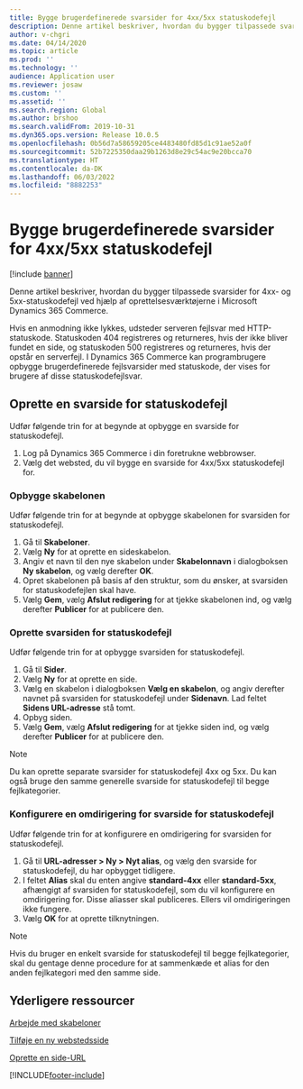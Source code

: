 ```yaml
---
title: Bygge brugerdefinerede svarsider for 4xx/5xx statuskodefejl
description: Denne artikel beskriver, hvordan du bygger tilpassede svarsider for 4xx- og 5xx-statuskodefejl ved hjælp af oprettelsesværktøjerne i Microsoft Dynamics 365 Commerce.
author: v-chgri
ms.date: 04/14/2020
ms.topic: article
ms.prod: ''
ms.technology: ''
audience: Application user
ms.reviewer: josaw
ms.custom: ''
ms.assetid: ''
ms.search.region: Global
ms.author: brshoo
ms.search.validFrom: 2019-10-31
ms.dyn365.ops.version: Release 10.0.5
ms.openlocfilehash: 0b56d7a58659205ce4483480fd85d1c91ae52a0f
ms.sourcegitcommit: 52b7225350daa29b1263d8e29c54ac9e20bcca70
ms.translationtype: HT
ms.contentlocale: da-DK
ms.lasthandoff: 06/03/2022
ms.locfileid: "8882253"
---
```

# <a name="build-custom-response-pages-for-4xx5xx-status-code-errors"></a>Bygge brugerdefinerede svarsider for 4xx/5xx statuskodefejl

[!include [banner](includes/banner.md)]

Denne artikel beskriver, hvordan du bygger tilpassede svarsider for 4xx- og 5xx-statuskodefejl ved hjælp af oprettelsesværktøjerne i Microsoft Dynamics 365 Commerce.

Hvis en anmodning ikke lykkes, udsteder serveren fejlsvar med HTTP-statuskode. Statuskoden 404 registreres og returneres, hvis der ikke bliver fundet en side, og statuskoden 500 registreres og returneres, hvis der opstår en serverfejl. I Dynamics 365 Commerce kan programbrugere opbygge brugerdefinerede fejlsvarsider med statuskode, der vises for brugere af disse statuskodefejlsvar.

## <a name="build-a-status-code-error-response-page"></a>Oprette en svarside for statuskodefejl

Udfør følgende trin for at begynde at opbygge en svarside for statuskodefejl.

1. Log på Dynamics 365 Commerce i din foretrukne webbrowser. 
1. Vælg det websted, du vil bygge en svarside for 4xx/5xx statuskodefejl for.

### <a name="build-the-template"></a>Opbygge skabelonen

Udfør følgende trin for at begynde at opbygge skabelonen for svarsiden for statuskodefejl.

1. Gå til **Skabeloner**.
1. Vælg **Ny** for at oprette en sideskabelon.
1. Angiv et navn til den nye skabelon under **Skabelonnavn** i dialogboksen **Ny skabelon**, og vælg derefter **OK**.
1. Opret skabelonen på basis af den struktur, som du ønsker, at svarsiden for statuskodefejlen skal have.
1. Vælg **Gem**, vælg **Afslut redigering** for at tjekke skabelonen ind, og vælg derefter **Publicer** for at publicere den. 

### <a name="build-the-status-code-error-response-page"></a>Oprette svarsiden for statuskodefejl

Udfør følgende trin for at opbygge svarsiden for statuskodefejl.

1. Gå til **Sider**.
1. Vælg **Ny** for at oprette en side.
1. Vælg en skabelon i dialogboksen **Vælg en skabelon**, og angiv derefter navnet på svarsiden for statuskodefejl under **Sidenavn**. Lad feltet **Sidens URL-adresse** stå tomt.
1. Opbyg siden.
1. Vælg **Gem**, vælg **Afslut redigering** for at tjekke siden ind, og vælg derefter **Publicer** for at publicere den.

> [!NOTE]
> Du kan oprette separate svarsider for statuskodefejl 4xx og 5xx. Du kan også bruge den samme generelle svarside for statuskodefejl til begge fejlkategorier.

### <a name="set-up-a-redirect-for-the-status-code-error-response-page"></a>Konfigurere en omdirigering for svarside for statuskodefejl

Udfør følgende trin for at konfigurere en omdirigering for svarsiden for statuskodefejl.

1. Gå til **URL-adresser \> Ny \> Nyt alias**, og vælg den svarside for statuskodefejl, du har opbygget tidligere.
1. I feltet **Alias** skal du enten angive **standard-4xx** eller **standard-5xx**, afhængigt af svarsiden for statuskodefejl, som du vil konfigurere en omdirigering for. Disse aliasser skal publiceres. Ellers vil omdirigeringen ikke fungere.
1. Vælg **OK** for at oprette tilknytningen.

> [!NOTE]
> Hvis du bruger en enkelt svarside for statuskodefejl til begge fejlkategorier, skal du gentage denne procedure for at sammenkæde et alias for den anden fejlkategori med den samme side.

## <a name="additional-resources"></a>Yderligere ressourcer

[Arbejde med skabeloner](work-with-templates.md)

[Tilføje en ny webstedsside](add-new-page.md)

[Oprette en side-URL](create-page-url.md)


[!INCLUDE[footer-include](../includes/footer-banner.md)]
